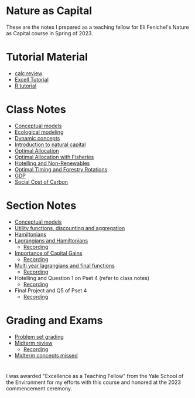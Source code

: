 # Nature as Capital 
These are the notes I prepared as a teaching fellow for Eli Fenichel's Nature as Capital course in Spring of 2023. 


# Tutorial Material 

- [calc review](section_notes/1_review/1_calc_review.pdf)
- [Excell Tutorial](section_notes/1_review/2_Excell_tutorial/excel_review.pdf)
- [R tutorial](section_notes/1_review/3_r_tutorial/r_tutorial.pdf)

# Class Notes

- [Conceptual models](class_notes/1_conceptual_models/1_conceptual_models.pdf)
- [Ecological modeling](<class_notes/2_ecological modeling/2_ecological modeling.pdf>)
- [Dynamic concepts](<class_notes/3_dynamic concepts/3_dynamic concepts.pdf>)
- [Introduction to natural capital](<class_notes/4_Natural Capital/4_Natural Capital.pdf>)
- [Optimal Allocation](<class_notes/5_optimal_allocation/5_optimal_allocation.pdf>)
- [Optimal Allocation with Fisheries](<class_notes/6_fisheries/6_fisheries.pdf>)
- [Hotelling and Non-Renewables](<class_notes/7_hotelling/7_hotelling.pdf>)
- [Optimal Timing and Forestry Rotations](<class_notes/9_optimal_timing/9_optimal_timing.pdf>)
- [GDP](<class_notes/8_GDP/8_GDP.pdf>)
- [Social Cost of Carbon](<class_notes/10_social_cost_of_carbon/10_SCC.pdf>)

# Section Notes

- [Conceptual models](<section_notes/1_review/4.1 conceptual models.pptx>)
- [Utility functions, discounting and aggregation](<section_notes/2_aggregating_utility/2_aggregating_utility.pdf>)
- [Hamiltonians](<section_notes/3_hamiltonians/3_hamiltonians.pdf>)
- [Lagrangians and Hamiltonians](<section_notes/4_hamil_vs_lagrang/4_hamil_vs_lagrang.pdf>)
  - [Recording](https://yale.zoom.us/rec/share/VEHZZ5qy3huQjhQKeQYbq7fj496RMfG8MgeN4uJahfoBgre19qSCSG3NVjCTzvuB.yisKNOuWcOTnq6KU?startTime=1677537366000) 
- [Importance of Capital Gains](section_notes/5_capital_gains/5_capital_gains.pdf)
  - [Recording](https://yale.zoom.us/rec/share/KpKvfWCvbS_L_kBzYr22xOKvGGtr8wG8wIMDVfYIZAoM4zjf4TSJsiLBi0ZS5Vz8.hQ7Mgkv_XSigitnf?startTime=1678142058000)
- [Multi year lagrangians and final functions](<section_notes/7_multi year lagrangian and final function/7_multi year lagrangian and final function.pdf>)
  - [Recording](https://yale.zoom.us/rec/share/gUvT6Ae5Idu-hslKRkjs-xo4eR4B0aydWmnmYP3jDiPylMwosnA_vbjbEdbqUEre.y10_x3dHRB_iLHBE?startTime=1680557872000)
- Hotelling and Question 1 on Pset 4 (refer to class notes)
  - [Recording](https://yale.zoom.us/rec/share/lp2oohf95pRQgjNeFC_EXsALpfIMlbcdTXwRN-g7TQ88kD2EzUKfkuW-sBUpcuCW.IpXXqOAMSg_9fAcY?startTime=1681162651000)
- Final Project and Q5 of Pset 4
  - [Recording](<https://yale.zoom.us/rec/play/pMT4VGjXD5FAROb45uCjpaM4gNRxCB_OtwxsSLXh9tJM9PvjUcQ4uVU4g8VmSghmhbqmUuxJooVBzrdu.20N_4VMEVt8Kh3ai?autoplay=true&startTime=1681767574000>)


# Grading and Exams 
- [Problem set grading](<section_notes/0_pset_grading/pset_grading.pdf>)
- [Midterm review](<section_notes/6_midterm_review/6_midterm_review.pdf>)
  - [Recording](https://yale.zoom.us/rec/share/wuVOAg56_Xqua4gBPzSGs9NLKSN_pDYUgJZRF-WnbTj9lYteDBWcT7RdvmoFKNWG.tGtRqjQ5lZ5_GG6B?startTime=1679953078000) 
- [Midterm concepts missed](<section_notes/6_midterm_review/select_midterm_answers.pdf>)

#

I was awarded "Excellence as a Teaching Fellow" from the Yale School of the Environment for my efforts with this course and honored at the 2023 commencement ceremony. 

